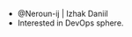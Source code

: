 - @Neroun-ij | Izhak Daniil
- Interested in DevOps sphere.


<!---
Neroun-ij/Neroun-ij is a ✨ special ✨ repository because its `README.md` (this file) appears on your GitHub profile.
You can click the Preview link to take a look at your changes.
--->
